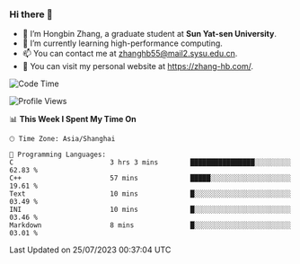 ### Hi there 👋

- 🔭 I’m Hongbin Zhang, a graduate student at **Sun Yat-sen University**.
- 🌱 I’m currently learning high-performance computing.
- 📫 You can contact me at zhanghb55@mail2.sysu.edu.cn.
- 👀 You can visit my personal website at https://zhang-hb.com/.

<!--START_SECTION:waka-->
![Code Time](http://img.shields.io/badge/Code%20Time-226%20hrs%201%20min-blue)

![Profile Views](http://img.shields.io/badge/Profile%20Views-1-blue)

📊 **This Week I Spent My Time On** 

```text
🕑︎ Time Zone: Asia/Shanghai

💬 Programming Languages: 
C                        3 hrs 3 mins        ████████████████░░░░░░░░░   62.83 % 
C++                      57 mins             █████░░░░░░░░░░░░░░░░░░░░   19.61 % 
Text                     10 mins             █░░░░░░░░░░░░░░░░░░░░░░░░   03.49 % 
INI                      10 mins             █░░░░░░░░░░░░░░░░░░░░░░░░   03.46 % 
Markdown                 8 mins              █░░░░░░░░░░░░░░░░░░░░░░░░   03.01 % 
```


 Last Updated on 25/07/2023 00:37:04 UTC
<!--END_SECTION:waka-->